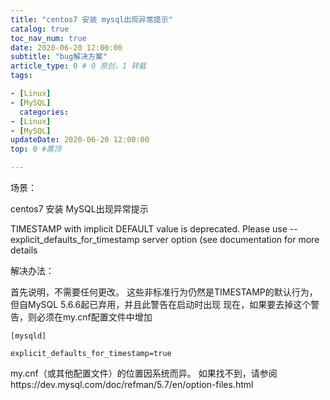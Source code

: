 ```yaml
---
title: "centos7 安装 mysql出现异常提示"
catalog: true
toc_nav_num: true
date: 2020-06-20 12:00:00
subtitle: "bug解决方案"
article_type: 0 # 0 原创，1 转载
tags:

- [Linux]
- [MySQL]
  categories:
- [Linux]
- [MySQL]
updateDate: 2020-06-20 12:00:00
top: 0 #置顶

---
```


场景：

centos7 安装 MySQL出现异常提示

 TIMESTAMP with implicit DEFAULT value is deprecated. Please use --explicit_defaults_for_timestamp server option (see documentation for more details

解决办法：

首先说明，不需要任何更改。
这些非标准行为仍然是TIMESTAMP的默认行为，但自MySQL 5.6.6起已弃用，并且此警告在启动时出现
现在，如果要去掉这个警告，则必须在my.cnf配置文件中增加

```shell
[mysqld]

explicit_defaults_for_timestamp=true
```

my.cnf（或其他配置文件）的位置因系统而异。 如果找不到，请参阅https://dev.mysql.com/doc/refman/5.7/en/option-files.html